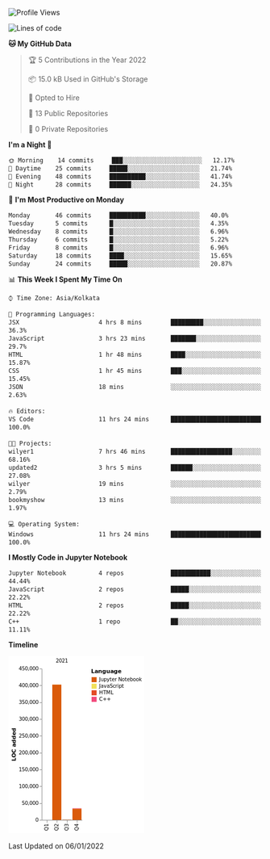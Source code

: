 <!--START_SECTION:waka-->
![Profile Views](http://img.shields.io/badge/Profile%20Views-0-blue)

![Lines of code](https://img.shields.io/badge/From%20Hello%20World%20I%27ve%20Written-438%20Thousand%20lines%20of%20code-blue)

**🐱 My GitHub Data** 

> 🏆 5 Contributions in the Year 2022
 > 
> 📦 15.0 kB Used in GitHub's Storage 
 > 
> 💼 Opted to Hire
 > 
> 📜 13 Public Repositories 
 > 
> 🔑 0 Private Repositories  
 > 
**I'm a Night 🦉** 

```text
🌞 Morning    14 commits     ███░░░░░░░░░░░░░░░░░░░░░░   12.17% 
🌆 Daytime    25 commits     █████░░░░░░░░░░░░░░░░░░░░   21.74% 
🌃 Evening    48 commits     ██████████░░░░░░░░░░░░░░░   41.74% 
🌙 Night      28 commits     ██████░░░░░░░░░░░░░░░░░░░   24.35%

```
📅 **I'm Most Productive on Monday** 

```text
Monday       46 commits     ██████████░░░░░░░░░░░░░░░   40.0% 
Tuesday      5 commits      █░░░░░░░░░░░░░░░░░░░░░░░░   4.35% 
Wednesday    8 commits      █░░░░░░░░░░░░░░░░░░░░░░░░   6.96% 
Thursday     6 commits      █░░░░░░░░░░░░░░░░░░░░░░░░   5.22% 
Friday       8 commits      █░░░░░░░░░░░░░░░░░░░░░░░░   6.96% 
Saturday     18 commits     ████░░░░░░░░░░░░░░░░░░░░░   15.65% 
Sunday       24 commits     █████░░░░░░░░░░░░░░░░░░░░   20.87%

```


📊 **This Week I Spent My Time On** 

```text
⌚︎ Time Zone: Asia/Kolkata

💬 Programming Languages: 
JSX                      4 hrs 8 mins        █████████░░░░░░░░░░░░░░░░   36.3% 
JavaScript               3 hrs 23 mins       ███████░░░░░░░░░░░░░░░░░░   29.7% 
HTML                     1 hr 48 mins        ████░░░░░░░░░░░░░░░░░░░░░   15.87% 
CSS                      1 hr 45 mins        ███░░░░░░░░░░░░░░░░░░░░░░   15.45% 
JSON                     18 mins             ░░░░░░░░░░░░░░░░░░░░░░░░░   2.63%

🔥 Editors: 
VS Code                  11 hrs 24 mins      █████████████████████████   100.0%

🐱‍💻 Projects: 
wilyer1                  7 hrs 46 mins       █████████████████░░░░░░░░   68.16% 
updated2                 3 hrs 5 mins        ██████░░░░░░░░░░░░░░░░░░░   27.08% 
wilyer                   19 mins             ░░░░░░░░░░░░░░░░░░░░░░░░░   2.79% 
bookmyshow               13 mins             ░░░░░░░░░░░░░░░░░░░░░░░░░   1.97%

💻 Operating System: 
Windows                  11 hrs 24 mins      █████████████████████████   100.0%

```

**I Mostly Code in Jupyter Notebook** 

```text
Jupyter Notebook         4 repos             ███████████░░░░░░░░░░░░░░   44.44% 
JavaScript               2 repos             █████░░░░░░░░░░░░░░░░░░░░   22.22% 
HTML                     2 repos             █████░░░░░░░░░░░░░░░░░░░░   22.22% 
C++                      1 repo              ██░░░░░░░░░░░░░░░░░░░░░░░   11.11%

```


**Timeline**

![Chart not found](https://raw.githubusercontent.com/ThejaswinS/ThejaswinS/main/charts/bar_graph.png) 


 Last Updated on 06/01/2022
<!--END_SECTION:waka-->





